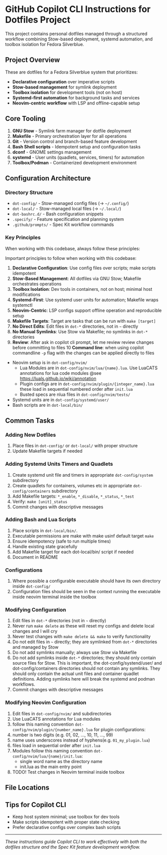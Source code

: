 # GitHub Copilot CLI Instructions for Dotfiles Project

This project contains personal dotfiles managed through a structured workflow combining Stow-based deployment, systemd automation, and toolbox isolation for Fedora Silverblue.

## Project Overview

These are dotfiles for a Fedora Silverblue system that prioritizes:
- **Declarative configuration** over imperative scripts
- **Stow-based management** for symlink deployment
- **Toolbox isolation** for development tools (not on host)
- **Systemd-first automation** for background tasks and services
- **Neovim-centric workflow** with LSP and offline-capable setup

## Core Tooling

1. **GNU Stow** - Symlink farm manager for dotfile deployment
2. **Makefile** - Primary orchestration layer for all operations
3. **Git** - Version control and branch-based feature development
4. **Bash Shell scripts** - Idempotent setup and configuration tasks
5. **dconf** - GNOME settings management
6. **systemd** - User units (quadlets, services, timers) for automation
7. **Toolbox/Podman** - Containerized development environment

## Configuration Architecture

### Directory Structure
- `dot-config/` - Stow-managed config files (→ `~/.config/`)
- `dot-local/` - Stow-managed local files (→ `~/.local/`)
- `dot-bashrc.d/` - Bash configuration snippets
- `.specify/` - Feature specification and planning system
- `.github/prompts/` - Spec Kit workflow commands

### Key Principles

When working with this codebase, always follow these principles:

Important principles to follow when working with this codebase:

1. **Declarative Configuration**: Use config files over scripts; make scripts idempotent
2. **Stow-Based Management**: All dotfiles via GNU Stow; Makefile orchestrates operations
3. **Toolbox Isolation**: Dev tools in containers, not on host; minimal host modifications
4. **Systemd-First**: Use systemd user units for automation; Makefile wraps systemctl
5. **Neovim-Centric**: LSP configs support offline operation and reproducible setup
6. **Makefile Targets**: Target are tasks that can be run with `make [target]`
7. **No Direct Edits**: Edit files in `dot-*` directories, not in `~` directly
8. **No Manual Symlinks**: Use Stow via Makefile; no symlinks in `dot-*` directories
9. **Review**: After ask in copilot cli prompt, let me review review changes before committing to files
10 **Command line**: when using copilot commandline `-p` flag with the changes can be applied directly to files

- Neovim setup is in `dot-config/nvim/`
  - Lua Modules are in `dot-config/nvim/lua/{name}.lua`. Use LuaCATS annotations for lua code modules @see https://luals.github.io/wiki/annotation
  - Plugin configs are in `dot-config/nvim/plugin/{integer_name}.lua` these load in sequential numbered order after `init.lua`
  - Busted specs are nlua files in `dot-config/nvim/tests/`
- Systemd units are in `dot-config/systemd/user/`
- Bash scripts are in `dot-local/bin/`


## Common Tasks

### Adding New Dotfiles
1. Place files in `dot-config/` or `dot-local/` with proper structure
2. Update Makefile targets if needed

### Adding Systemd Units Timers and Quadlets
1. Create systemd unit file and timers in appropriate `dot-config/system` subdirectory
2. Create quadlets for containers, volumes etc in appropriate `dot-config/containers` subdirectory
3. Add Makefile targets: `*_enable`, `*_disable`, `*_status`, `*_test`
4. Verify: `make [unit]_status`
5. Commit changes with descriptive messages

### Adding Bash and Lua Scripts
1. Place scripts in `dot-local/bin/`. 
2. Executable permissions are make with make usinf default target `make`
1. Ensure idempotency (safe to run multiple times)
2. Handle existing state gracefully
3. Add Makefile target for each dot-local/bin/ script if needed
4. Document in README

### Configurations

1. Where possible a configurable executable should have its own directory inside `dot-config/`
2. Configuration files should be seen in the context running the executable inside neovim terminal inside the toolbox

### Modifying Configuration
1. Edit files in `dot-*` directories (not in `~` directly)
2. Never run `make delete` as these will reset my configs and delete local changes and I will cry
4. Never test changes with  `make delete && make` to verify functionality
3. Do not edit files in `~` directly; they are symlinked from `dot-*` directories and managed by Stow
4. Do not add symlinks manually; always use Stow via Makefile
5. Do not add symlinks inside `dot-*` directories; they should only contain source files for Stow. 
   This is important, the dot-config/systend/user/ and dot-config/containers directories should not contain any symlinks. 
   They should only contain the actual unit files and container quadlet definitions.
   Adding symlinks here will break the systemd and podman workflows.
5. Commit changes with descriptive messages

### Modifying Neovim Configuration

1. Edit files in `dot-config/nvim/` and subdirectories
2. Use LuaCATS annotations for Lua modules
3. follow this naming convention `dot-config/nvim/plugin/{number_name}.lua` for plugin configurations:
  1. number is two digits (e.g. 01, 02, ..., 10, 11, ..., 99)
  2. name uses underscores instead of hyphens(e.g. `01_my_plugin.lua`)
  3. files load in sequential order after `init.lua`
4. Modules follow this naming convention `dot-config/nvim/lua/{name}/init.lua`:
   - single word name as the directory name 
   - init.lua as the main entry point
5. TODO! Test changes in Neovim terminal inside toolbox

## File Locations



## Tips for Copilot CLI

- Keep host system minimal; use toolbox for dev tools
- Make scripts idempotent with proper state checking
- Prefer declarative configs over complex bash scripts

---
*These instructions guide Copilot CLI to work effectively with both the dotfiles structure and the Spec Kit feature development workflow.*
